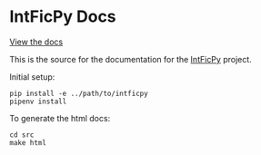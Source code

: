 # IntFicPy Docs
[View the docs](https://jsmaika.github.io/intficpy-docs/)

This is the source for the documentation for the
[IntFicPy](https://github.com/JSMaika/intficpy) project.

Initial setup:

```
pip install -e ../path/to/intficpy
pipenv install
```


To generate the html docs:

```
cd src
make html
```
